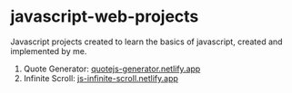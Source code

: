 # javascript-web-projects

Javascript projects created to learn the basics of javascript, created and implemented by me.

1) Quote Generator: [quotejs-generator.netlify.app](quotejs-generator.netlify.app "Quote Generator") 
2) Infinite Scroll: [js-infinite-scroll.netlify.app](js-infinite-scroll.netlify.app "Infinite Scroll")  
